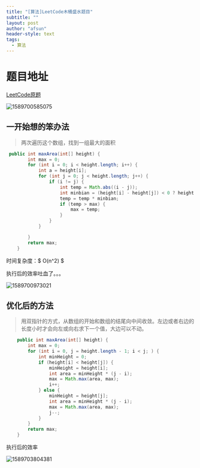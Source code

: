 ```yaml
---
title: "[算法]LeetCode木桶盛水题目"
subtitle: ""
layout: post
author: "afsun"
header-style: text
tags:
  - 算法
---
```


# 题目地址

[LeetCode原题](https://leetcode-cn.com/problems/container-with-most-water/)

![1589700585075](http://tuchuansun.oss-cn-hangzhou.aliyuncs.com/typora/202005/17/152946-218282.png)

## 一开始想的笨办法

> 两次遍历这个数组，找到一组最大的面积

```java
 public int maxArea(int[] height) {
        int max = 0;
        for (int i = 0; i < height.length; i++) {
            int a = height[i];
            for (int j = 0; j < height.length; j++) {
                if (i != j) {
                    int temp = Math.abs((i - j));
                    int minbian = (height[i] - height[j]) < 0 ? height[i] : height[j];
                    temp = temp * minbian;
                    if (temp > max) {
                        max = temp;
                    }
                }
            }

        }
        return max;
    }
```

时间复杂度：$ O(n^2) $ 

执行后的效率吐血了。。。

![1589700973021](http://tuchuansun.oss-cn-hangzhou.aliyuncs.com/typora/202005/17/153613-505454.png) 



## 优化后的方法

> 用双指针的方式，从数组的开始和数组的结尾向中间收敛。左边或者右边的长度小时才会向左或向右求下一个值，大边可以不动。

```java
    public int maxArea(int[] height) {
        int max = 0;
        for (int i = 0, j = height.length - 1; i < j; ) {
            int minHeight = 0;
            if (height[i] < height[j]) {
                minHeight = height[i];
                int area = minHeight * (j - i);
                max = Math.max(area, max);
                i++;
            } else {
                minHeight = height[j];
                int area = minHeight * (j - i);
                max = Math.max(area, max);
                j--;
            }
        }
        return max;
    }
```

执行后的效率

![1589703804381](C:\Users\afsun\AppData\Roaming\Typora\typora-user-images\1589703804381.png)

